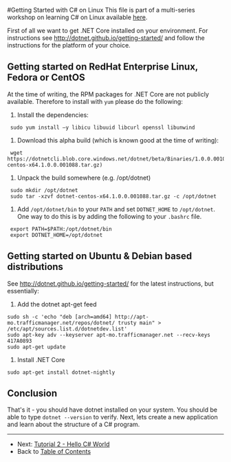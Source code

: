 #Getting Started with C# on Linux
This file is part of a multi-series workshop on learning C# on Linux available [here](../README.md).

First of all we want to get .NET Core installed on your environment.
For instructions see http://dotnet.github.io/getting-started/ and follow the instructions for
the platform of your choice.

## Getting started on RedHat Enterprise Linux, Fedora or CentOS

At the time of writing, the RPM packages for .NET Core are not publicly available. Therefore to install
with ```yum``` please do the following:

 1. Install the dependencies:
``` 
 sudo yum install –y libicu libuuid libcurl openssl libunwind
```
 1. Download this alpha build (which is known good at the time of writing):
```
 wget https://dotnetcli.blob.core.windows.net/dotnet/beta/Binaries/1.0.0.001088/dotnet-centos-x64.1.0.0.001088.tar.gz)
```
 1. Unpack the build somewhere (e.g. /opt/dotnet)
```
 sudo mkdir /opt/dotnet
 sudo tar -xzvf dotnet-centos-x64.1.0.0.001088.tar.gz -c /opt/dotnet
``` 
 1. Add `/opt/dotnet/bin` to your `PATH` and set `DOTNET_HOME` to `/opt/dotnet`. One way
    to do this is by adding the following to your `.bashrc` file.
```
 export PATH=$PATH:/opt/dotnet/bin
 export DOTNET_HOME=/opt/dotnet
```

## Getting started on Ubuntu & Debian based distributions

See http://dotnet.github.io/getting-started/ for the latest instructions, but essentially:

 1. Add the dotnet apt-get feed
```
sudo sh -c 'echo "deb [arch=amd64] http://apt-mo.trafficmanager.net/repos/dotnet/ trusty main" > /etc/apt/sources.list.d/dotnetdev.list'
sudo apt-key adv --keyserver apt-mo.trafficmanager.net --recv-keys 417A0893
sudo apt-get update
```
 1. Install .NET Core
```
sudo apt-get install dotnet-nightly
```

## Conclusion
That's it - you should have dotnet installed on your system. You should be able to 
type `dotnet --version` to verify. Next, lets create a new application 
and learn about the structure of a C# program.

---
 - Next: [Tutorial 2 - Hello C# World](../002-Hello-CSharp/)
 - Back to [Table of Contents](../README.md)
